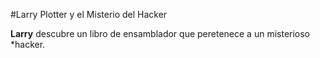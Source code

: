 #Larry Plotter y el Misterio del Hacker

**Larry** descubre un libro de ensamblador que peretenece a un misterioso *hacker.
